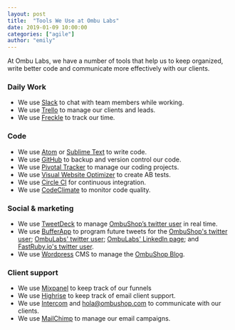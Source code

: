 ```yaml
---
layout: post
title:  "Tools We Use at Ombu Labs"
date: 2019-01-09 10:00:00
categories: ["agile"]
author: "emily"
---
```


At Ombu Labs, we have a number of tools that help us to keep organized, write better code and communicate more effectively with our clients.

<!--more-->

### Daily Work
- We use [Slack](https://ombulabs.slack.com/) to chat with team members while working.
- We use [Trello](http://trello.com) to manage our clients and leads.
- We use [Freckle](https://letsfreckle.com/) to track our time.

### Code
- We use [Atom](https://atom.io/) or [Sublime Text](http://www.sublimetext.com/) to write code.
- We use [GitHub](http://www.github.com) to backup and version control our code.
- We use [Pivotal Tracker](https://www.pivotaltracker.com/) to manage our coding projects.
- We use [Visual Website Optimizer](https://v2.visualwebsiteoptimizer.com) to create AB tests.
- We use [Circle CI](https://circleci.com/) for continuous integration.
- We use [CodeClimate](https://codeclimate.com) to monitor code quality.

### Social & marketing
- We use [TweetDeck](https://about.twitter.com/products/tweetdeck) to manage [OmbuShop’s twitter user](http://twitter.com/ombu_shop) in real time.
- We use [BufferApp](https://bufferapp.com) to program future tweets for the [OmbuShop's twitter user](http://twitter.com/ombu_shop); [OmbuLabs' twitter user](http://twitter.com/ombulabs); [OmbuLabs' LinkedIn page](https://www.linkedin.com/company/ombu-labs); and [FastRuby.io's twitter user](http://twitter.com/fastrubyio).
- We use [Wordpress](http://wordpress.org) CMS to manage the [OmbuShop Blog](https://www.ombushop.com/blog/).

### Client support
- We use [Mixpanel](http://mixpanel.com) to keep track of our funnels
- We use [Highrise](https://highrisehq.com/) to keep track of email client support.
- We use [Intercom](http://www.intercom.io/) and hola@ombushop.com to communicate with our clients.
- We use [MailChimp](http://mailchimp.com/) to manage our email campaigns.
